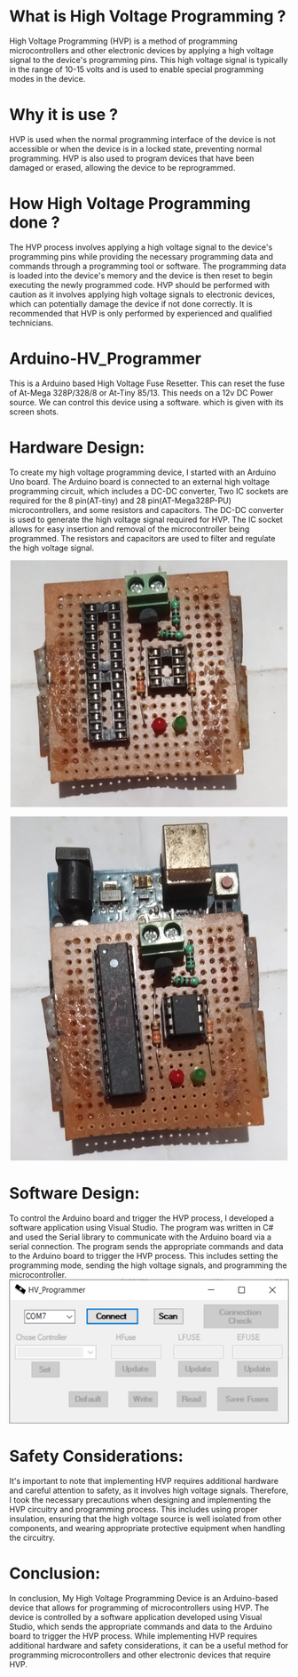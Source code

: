 # What is High Voltage Programming ?
High Voltage Programming (HVP) is a method of programming microcontrollers and other electronic devices by applying a high voltage signal to the device's programming pins. This high voltage signal is typically in the range of 10-15 volts and is used to enable special programming modes in the device.

# Why it is use ?
HVP is used when the normal programming interface of the device is not accessible or when the device is in a locked state, preventing normal programming. HVP is also used to program devices that have been damaged or erased, allowing the device to be reprogrammed.

# How High Voltage Programming done ?
The HVP process involves applying a high voltage signal to the device's programming pins while providing the necessary programming data and commands through a programming tool or software. The programming data is loaded into the device's memory and the device is then reset to begin executing the newly programmed code. HVP should be performed with caution as it involves applying high voltage signals to electronic devices, which can potentially damage the device if not done correctly. It is recommended that HVP is only performed by experienced and qualified technicians.

# Arduino-HV_Programmer
This is a Arduino based High Voltage Fuse Resetter. This can reset the fuse of At-Mega 328P/328/8 or At-Tiny 85/13. This needs on a 12v DC Power source.
We can control this device using a software. which is given with its screen shots.

# Hardware Design:
To create my high voltage programming device, I started with an Arduino Uno board. The Arduino board is connected to an external high voltage programming circuit, which includes a DC-DC converter, Two IC sockets are required for the 8 pin(AT-tiny) and 28 pin(AT-Mega328P-PU) microcontrollers, and some resistors and capacitors. The DC-DC converter is used to generate the high voltage signal required for HVP. The IC socket allows for easy insertion and removal of the microcontroller being programmed. The resistors and capacitors are used to filter and regulate the high voltage signal.
</br><center><img src="https://github.com/shuvabratadey/Arduino-HV_Programmer/blob/main/Arduino-HV-Programmer-photos/IMG_1.jpg" width="500" hight="450"/></center>
<center><img src="https://github.com/shuvabratadey/Arduino-HV_Programmer/blob/main/Arduino-HV-Programmer-photos/IMG_2.jpg" width="500"/></center>

# Software Design:
To control the Arduino board and trigger the HVP process, I developed a software application using Visual Studio. The program was written in C# and used the Serial library to communicate with the Arduino board via a serial connection. The program sends the appropriate commands and data to the Arduino board to trigger the HVP process. This includes setting the programming mode, sending the high voltage signals, and programming the microcontroller.
![Software Image](https://github.com/shuvabratadey/Arduino-HV_Programmer/blob/main/image.png)

# Safety Considerations:
It's important to note that implementing HVP requires additional hardware and careful attention to safety, as it involves high voltage signals. Therefore, I took the necessary precautions when designing and implementing the HVP circuitry and programming process. This includes using proper insulation, ensuring that the high voltage source is well isolated from other components, and wearing appropriate protective equipment when handling the circuitry.

# Conclusion:
In conclusion, My High Voltage Programming Device is an Arduino-based device that allows for programming of microcontrollers using HVP. The device is controlled by a software application developed using Visual Studio, which sends the appropriate commands and data to the Arduino board to trigger the HVP process. While implementing HVP requires additional hardware and safety considerations, it can be a useful method for programming microcontrollers and other electronic devices that require HVP.
